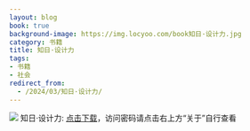 ```yaml
---
layout: blog
book: true
background-image: https://img.locyoo.com/book知日·设计力.jpg
category: 书籍
title: 知日·设计力
tags:
- 书籍
- 社会
redirect_from:
  - /2024/03/知日·设计力/
---
```

![](https://img.locyoo.com/book知日·设计力.jpg)
知日·设计力: <a name = "ref1" href="https://url18.ctfile.com/f/50983618-1063935854-9bbc81?p=3619">点击下载</a>，访问密码请点击右上方“关于”自行查看